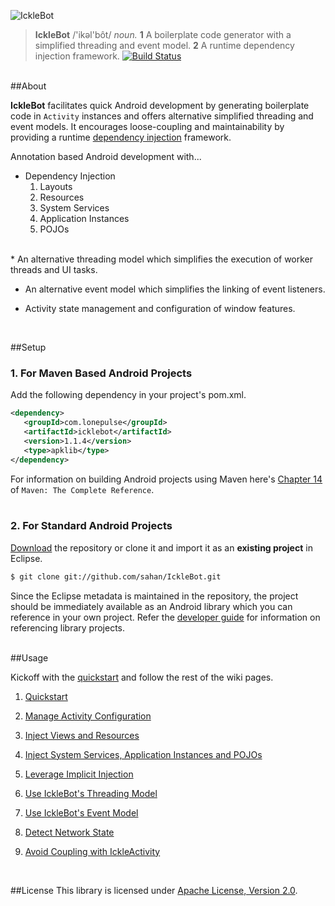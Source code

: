 ![IckleBot](https://raw.github.com/sahan/IckleBot/master/logo.png)

> **IckleBot** /'ikəl'bôt/ <em>noun.</em> **1** A boilerplate code generator with a 
simplified threading and event model. **2** A runtime dependency injection framework. 
[![Build Status](https://travis-ci.org/sahan/IckleBot.png?branch=master)](https://travis-ci.org/sahan/IckleBot)

<br/>
##About

**IckleBot** facilitates quick Android development by generating boilerplate code in 
`Activity` instances and offers alternative simplified threading and event models. It encourages 
loose-coupling and maintainability by providing a runtime [dependency injection](http://en.wikipedia.org/wiki/Dependency_injection) 
framework.   
   
Annotation based Android development with...
   
* Dependency Injection   
	1. Layouts
	2. Resources
	3. System Services
	4. Application Instances
	5. POJOs   
<br/>
* An alternative threading model which simplifies the execution of worker threads and 
UI tasks.   

* An alternative event model which simplifies the linking of event listeners.   

* Activity state management and configuration of window features.   
<br/>

##Setup

### 1. For Maven Based Android Projects

Add the following dependency in your project's pom.xml.

```xml
<dependency>
   <groupId>com.lonepulse</groupId>
   <artifactId>icklebot</artifactId>
   <version>1.1.4</version>
   <type>apklib</type>
</dependency>
```

For information on building Android projects using Maven here's [Chapter 14](http://www.sonatype.com/books/mvnref-book/reference/android-dev.html) of `Maven: The Complete Reference`.   
<br/>   

### 2. For Standard Android Projects

[Download](https://github.com/sahan/IckleBot/archive/master.zip) the repository or clone it and import it as an **existing project** in Eclipse.

```bash
$ git clone git://github.com/sahan/IckleBot.git
```

Since the Eclipse metadata is maintained in the repository, the project should be immediately available as an Android library which you can reference in your own project. Refer the [developer guide](http://developer.android.com/tools/projects/projects-eclipse.html#ReferencingLibraryProject) for information on referencing library projects.   
<br/>

##Usage

Kickoff with the [quickstart](https://github.com/sahan/IckleBot/wiki/Quickstart) and follow the rest of the wiki pages.

1. [Quickstart](https://github.com/sahan/IckleBot/wiki/Quickstart)

2. [Manage Activity Configuration](https://github.com/sahan/IckleBot/wiki/Manage-Activity-Configuration)

3. [Inject Views and Resources](https://github.com/sahan/IckleBot/wiki/Inject-Views-and-Resources)

4. [Inject System Services, Application Instances and POJOs](https://github.com/sahan/IckleBot/wiki/Inject-System-Services,-Application-Instances-and-POJOs)

5. [Leverage Implicit Injection](https://github.com/sahan/IckleBot/wiki/Leverage-Implicit-Injection)

6. [Use IckleBot's Threading Model](https://github.com/sahan/IckleBot/wiki/Use-IckleBot's-Threading-Model)
  
7. [Use IckleBot's Event Model](https://github.com/sahan/IckleBot/wiki/Use-IckleBot's-Event-Model)

8. [Detect Network State](https://github.com/sahan/IckleBot/wiki/Detect-Network-State)
  
9. [Avoid Coupling with IckleActivity](https://github.com/sahan/IckleBot/wiki/Avoid-Coupling-with-IckleActivity)
<br/>

##License
This library is licensed under [Apache License, Version 2.0](http://www.apache.org/licenses/LICENSE-2.0.html).
